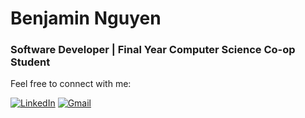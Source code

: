 # Benjamin Nguyen
### Software Developer | Final Year Computer Science Co-op Student

Feel free to connect with me:

<a href="https://www.linkedin.com/in/benjnguyen/" >![LinkedIn](https://img.shields.io/badge/linkedin-%230077B5.svg?style=for-the-badge&logo=linkedin&logoColor=white)</a>
<a href="mailto:benjamin.nguyen@torontomu.ca">![Gmail](https://img.shields.io/badge/Gmail-D14836?style=for-the-badge&logo=gmail&logoColor=white) </a>

